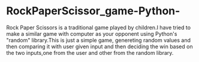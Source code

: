 # RockPaperScissor_game-Python-
Rock Paper Scissors is a traditional game played by children.I have tried to make a similar game with computer as your opponent using Python's "random" library.This is just a simple game, genereting random values and then comparing it with user given input and then deciding the win based on the two inputs,one from the user and other from the random library.
